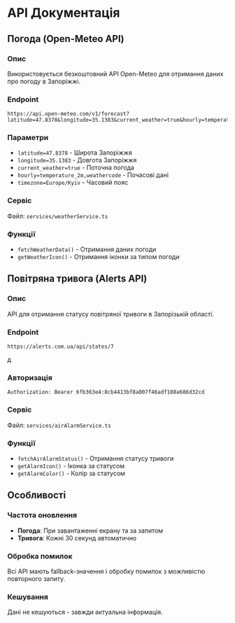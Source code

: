# API Документація

## Погода (Open-Meteo API)

### Опис
Використовується безкоштовний API Open-Meteo для отримання даних про погоду в Запоріжжі.

### Endpoint
```
https://api.open-meteo.com/v1/forecast?latitude=47.8378&longitude=35.1383&current_weather=true&hourly=temperature_2m,weathercode&timezone=Europe/Kyiv
```

### Параметри
- `latitude=47.8378` - Широта Запоріжжя
- `longitude=35.1383` - Довгота Запоріжжя  
- `current_weather=true` - Поточна погода
- `hourly=temperature_2m,weathercode` - Почасові дані
- `timezone=Europe/Kyiv` - Часовий пояс

### Сервіс
Файл: `services/weatherService.ts`

### Функції
- `fetchWeatherData()` - Отримання даних погоди
- `getWeatherIcon()` - Отримання іконки за типом погоди

## Повітряна тривога (Alerts API)

### Опис
API для отримання статусу повітряної тривоги в Запорізькій області.

### Endpoint
```
https://alerts.com.ua/api/states/7
```
д
### Авторизація
```
Authorization: Bearer 6fb363e4:8cb4413bf8a007f46adf108a686d32cd
```

### Сервіс
Файл: `services/airAlarmService.ts`

### Функції
- `fetchAirAlarmStatus()` - Отримання статусу тривоги
- `getAlarmIcon()` - Іконка за статусом
- `getAlarmColor()` - Колір за статусом

## Особливості

### Частота оновлення
- **Погода**: При завантаженні екрану та за запитом
- **Тривога**: Кожні 30 секунд автоматично

### Обробка помилок
Всі API мають fallback-значення і обробку помилок з можливістю повторного запиту.

### Кешування
Дані не кешуються - завжди актуальна інформація. 